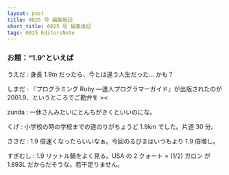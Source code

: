 ```yaml
---
layout: post
title: 0025 号 編集後記
short_title: 0025 号 編集後記
tags: 0025 EditorsNote
---
```



### お題：“1.9”といえば

うえだ
: 身長 1.9m だったら、今とは違う人生だった... かも？

しまだ
: 『プログラミング Ruby ―達人プログラマーガイド』が出版されたのが 2001.9、というところでご勘弁を &gt;&lt;

zunda
: 一休さんみたいにとんちがきくといいのにな。

くげ
: 小学校の時の学校までの道のりがちょうど 1.9km でした。片道 30 分。

ささだ
:  1.9 倍速くなったらいいなぁ。今回のるびまはいつもより 1.9 倍増し。

すぎむし
:  1.9 リットル鍋をよく見る。USA の 2 クォート = (1/2) ガロン が 1.893L だからだそうな。若干足りません。


